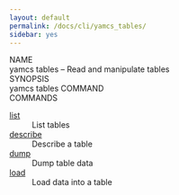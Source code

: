 ```yaml
---
layout: default
permalink: /docs/cli/yamcs_tables/
sidebar: yes
---
```


<div class="man-title">NAME</div>
<div class="man-section">
    yamcs tables &ndash; Read and manipulate tables
</div>

<div class="man-title">SYNOPSIS</div>
<div class="man-synopsis">
    yamcs tables COMMAND
</div>

<div class="man-title">COMMANDS</div>
<div class="man-section">
    <dl>
        <dt><a href="/docs/cli/yamcs_tables_list/">list</a></dt>
        <dd>List tables</dd>
        <dt><a href="/docs/cli/yamcs_tables_describe/">describe</a></dt>
        <dd>Describe a table</dd>
        <dt><a href="/docs/cli/yamcs_tables_dump/">dump</a></dt>
        <dd>Dump table data</dd>
        <dt><a href="/docs/cli/yamcs_tables_load/">load</a></dt>
        <dd>Load data into a table</dd>
    </dl>
</div>
